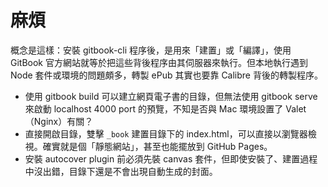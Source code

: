 # 麻煩

概念是這樣：安裝 gitbook-cli 程序後，是用來「建置」或「編譯」，使用 GitBook 官方網站就等於把這些背後程序由其伺服器來執行。但本地執行遇到 Node 套件或環境的問題頗多，轉製 ePub 其實也要靠 Calibre 背後的轉製程序。

- 使用 gitbook build 可以建立網頁電子書的目錄，但無法使用 gitbook serve 來啟動 localhost 4000 port 的預覽，不知是否與 Mac 環境設置了 Valet（Nginx）有關？
- 直接開啟目錄，雙擊 `_book` 建置目錄下的 index.html，可以直接以瀏覽器檢視。確實就是個「靜態網站」，甚至也能擺放到 GitHub Pages。
- 安裝 autocover plugin 前必須先裝 canvas 套件，但即使安裝了、建置過程中沒出錯，目錄下還是不會出現自動生成的封面。